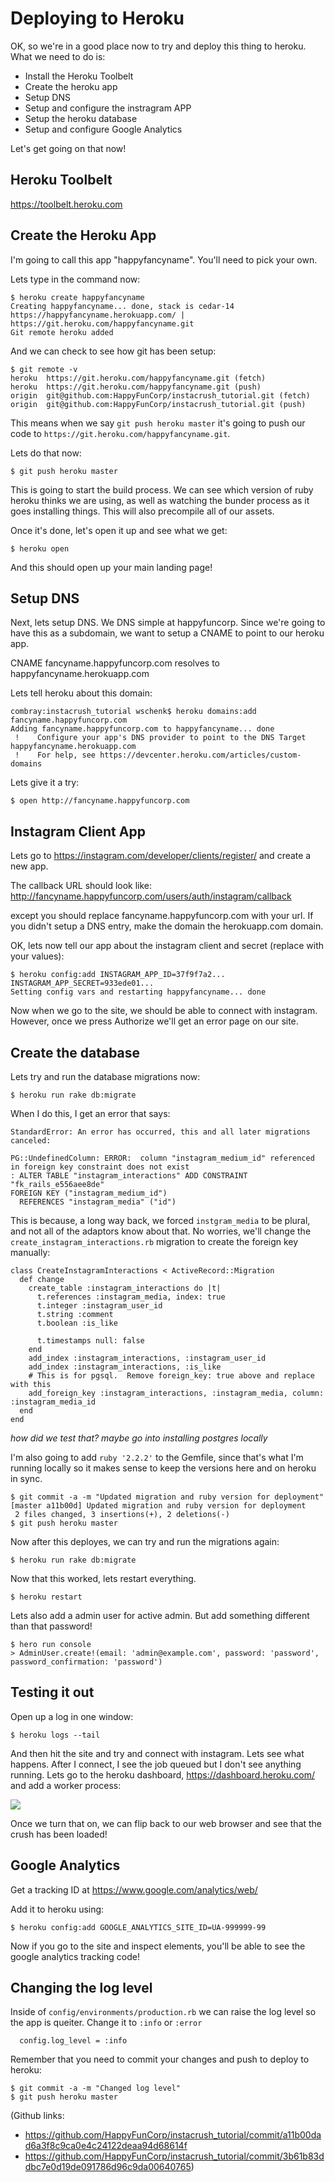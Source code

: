 # Deploying to Heroku

OK, so we're in a good place now to try and deploy this thing to heroku.  What we need to do is:

- Install the Heroku Toolbelt
- Create the heroku app
- Setup DNS
- Setup and configure the instragram APP
- Setup the heroku database
- Setup and configure Google Analytics

Let's get going on that now!

## Heroku Toolbelt

https://toolbelt.heroku.com

## Create the Heroku App

I'm going to call this app "happyfancyname".  You'll need to pick your own.

Lets type in the command now:
```
$ heroku create happyfancyname
Creating happyfancyname... done, stack is cedar-14
https://happyfancyname.herokuapp.com/ | https://git.heroku.com/happyfancyname.git
Git remote heroku added
```

And we can check to see how git has been setup:

```
$ git remote -v
heroku	https://git.heroku.com/happyfancyname.git (fetch)
heroku	https://git.heroku.com/happyfancyname.git (push)
origin	git@github.com:HappyFunCorp/instacrush_tutorial.git (fetch)
origin	git@github.com:HappyFunCorp/instacrush_tutorial.git (push)
```

This means when we say `git push heroku master` it's going to push our code to `https://git.heroku.com/happyfancyname.git`.

Lets do that now:

```
$ git push heroku master
```


This is going to start the build process.  We can see which version of ruby heroku thinks we are using, as well as watching the bunder process as it goes installing things.  This will also precompile all of our assets.

Once it's done, let's open it up and see what we get:

```
$ heroku open
```

And this should open up your main landing page! 

## Setup DNS

Next, lets setup DNS.  We DNS simple at happyfuncorp.  Since we're going to have this as a subdomain, we want to setup a CNAME to point to our heroku app.

CNAME fancyname.happyfuncorp.com resolves to happyfancyname.herokuapp.com

Lets tell heroku about this domain:

```
combray:instacrush_tutorial wschenk$ heroku domains:add fancyname.happyfuncorp.com
Adding fancyname.happyfuncorp.com to happyfancyname... done
 !    Configure your app's DNS provider to point to the DNS Target happyfancyname.herokuapp.com
 !    For help, see https://devcenter.heroku.com/articles/custom-domains
```

Lets give it a try:

```
$ open http://fancyname.happyfuncorp.com
```

## Instagram Client App

Lets go to  https://instagram.com/developer/clients/register/ and create a new app.

The callback URL should look like:
http://fancyname.happyfuncorp.com/users/auth/instagram/callback

except you should replace fancyname.happyfuncorp.com with your url.  If you didn't setup a DNS entry, make the domain the herokuapp.com domain.

OK, lets now tell our app about the instagram client and secret (replace with your values):

```
$ heroku config:add INSTAGRAM_APP_ID=37f9f7a2...  INSTAGRAM_APP_SECRET=933ede01...
Setting config vars and restarting happyfancyname... done
```

Now when we go to the site, we should be able to connect with instagram. However, once we press Authorize we'll get an error page on our site.

## Create the database

Lets try and run the database migrations now:

```
$ heroku run rake db:migrate
```

When I do this, I get an error that says:

```
StandardError: An error has occurred, this and all later migrations canceled:

PG::UndefinedColumn: ERROR:  column "instagram_medium_id" referenced in foreign key constraint does not exist
: ALTER TABLE "instagram_interactions" ADD CONSTRAINT "fk_rails_e556aee8de"
FOREIGN KEY ("instagram_medium_id")
  REFERENCES "instagram_media" ("id")
```

This is because, a long way back, we forced `instgram_media` to be plural, and not all of the adaptors know about that.  No worries, we'll change the `create_instagram_interactions.rb` migration to create the foreign key manually:

```
class CreateInstagramInteractions < ActiveRecord::Migration
  def change
    create_table :instagram_interactions do |t|
      t.references :instagram_media, index: true
      t.integer :instagram_user_id
      t.string :comment
      t.boolean :is_like

      t.timestamps null: false
    end
    add_index :instagram_interactions, :instagram_user_id
    add_index :instagram_interactions, :is_like
    # This is for pgsql.  Remove foreign_key: true above and replace with this
    add_foreign_key :instagram_interactions, :instagram_media, column: :instagram_media_id
  end
end
```


_how did we test that?  maybe go into installing postgres locally_


I'm also going to add `ruby '2.2.2'` to the Gemfile, since that's what I'm running locally so it makes sense to keep the versions here and on heroku in sync.  

```
$ git commit -a -m "Updated migration and ruby version for deployment"
[master a11b00d] Updated migration and ruby version for deployment
 2 files changed, 3 insertions(+), 2 deletions(-)
$ git push heroku master
```

Now after this deployes, we can try and run the migrations again:

```
$ heroku run rake db:migrate
```

Now that this worked, lets restart everything.

```
$ heroku restart
```

Lets also add a admin user for active admin.  But add something different than that password!

```
$ hero run console
> AdminUser.create!(email: 'admin@example.com', password: 'password', password_confirmation: 'password')
```

## Testing it out

Open up a log in one window:

```
$ heroku logs --tail
```

And then hit the site and try and connect with instagram.  Lets see what happens.  After I connect, I see the job queued but I don't see anything running.  Lets go to the heroku dashboard, https://dashboard.heroku.com/ and add a worker process:

![](happyfancyname_·_Resources___Heroku.jpg)

Once we turn that on, we can flip back to our web browser and see that the crush has been loaded!

## Google Analytics

Get a tracking ID at https://www.google.com/analytics/web/

Add it to heroku using:

```
$ heroku config:add GOOGLE_ANALYTICS_SITE_ID=UA-999999-99
```

Now if you go to the site and inspect elements, you'll be able to see  the google analytics tracking code!

## Changing the log level

Inside of `config/environments/production.rb` we can raise the log level so the app is queiter.  Change it to `:info` or `:error`

```
  config.log_level = :info
```

Remember that you need to commit your changes and push to deploy to heroku:

```
$ git commit -a -m "Changed log level"
$ git push heroku master
```

(Github links:
- https://github.com/HappyFunCorp/instacrush_tutorial/commit/a11b00dad6a3f8c9ca0e4c24122deaa94d68614f
- https://github.com/HappyFunCorp/instacrush_tutorial/commit/3b61b83ddbc7e0d19de091786d96c9da00640765)